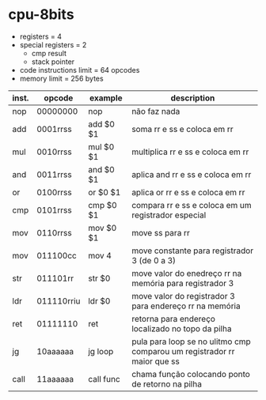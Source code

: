 # cpu-8bits

- registers = 4
- special registers = 2
  - cmp result
  - stack pointer
- code instructions limit = 64 opcodes
- memory limit = 256 bytes

inst. | opcode | example | description
----- | ------ | ------- | -----------
nop | 00000000 | nop | não faz nada
add | 0001rrss | add $0 $1 | soma rr e ss e coloca em rr
mul | 0010rrss | mul $0 $1 | multiplica rr e ss e coloca em rr
and | 0011rrss | and $0 $1 | aplica and rr e ss e coloca em rr
or  | 0100rrss | or  $0 $1 | aplica or rr e ss e coloca em rr
cmp | 0101rrss | cmp $0 $1 | compara rr e ss e coloca em um registrador especial
mov | 0110rrss | mov $0 $1 | move ss para rr
mov | 011100cc | mov 4 | move constante para registrador 3 (de 0 a 3)
str | 011101rr | str $0 | move valor do enedreço rr na memória para registrador 3
ldr | 011110rriu | ldr $0 | move valor do registrador 3 para endereço rr na memória
ret | 01111110 | ret | retorna para endereço localizado no topo da pilha
jg  | 10aaaaaa | jg loop | pula para loop se no ulitmo cmp comparou um registrador rr maior que ss
call| 11aaaaaa | call func | chama função colocando ponto de retorno na pilha
